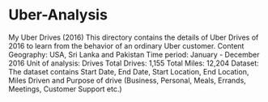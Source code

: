 # Uber-Analysis
My Uber Drives (2016) This directory contains the details of Uber Drives of 2016 to learn from the behavior of an ordinary Uber customer.
Content
Geography: USA, Sri Lanka and Pakistan
Time period: January - December 2016
Unit of analysis: Drives
Total Drives: 1,155
Total Miles: 12,204
Dataset: The dataset contains Start Date, End Date, Start Location, End Location, Miles Driven and Purpose of drive (Business, Personal, Meals, Errands, Meetings, Customer Support etc.)
